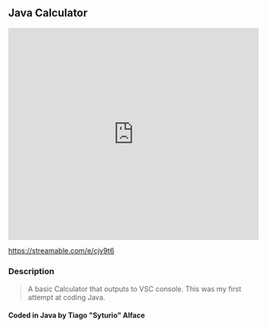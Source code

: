 
## Java Calculator

<div style="width: 100%; height: 0px; position: relative; padding-bottom: 84.643%;"><iframe src="https://streamable.com/e/cjy9t6" frameborder="0" width="100%" height="100%" allowfullscreen style="width: 100%; height: 100%; position: absolute;"></iframe></div>

https://streamable.com/e/cjy9t6

### Description
> A basic Calculator that outputs to VSC console. This was my first attempt at coding Java.

#### Coded in Java by Tiago "Syturio" Alface
